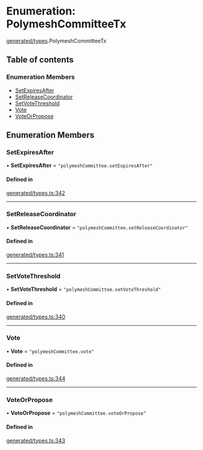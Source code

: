 # Enumeration: PolymeshCommitteeTx

[generated/types](../wiki/generated.types).PolymeshCommitteeTx

## Table of contents

### Enumeration Members

- [SetExpiresAfter](../wiki/generated.types.PolymeshCommitteeTx#setexpiresafter)
- [SetReleaseCoordinator](../wiki/generated.types.PolymeshCommitteeTx#setreleasecoordinator)
- [SetVoteThreshold](../wiki/generated.types.PolymeshCommitteeTx#setvotethreshold)
- [Vote](../wiki/generated.types.PolymeshCommitteeTx#vote)
- [VoteOrPropose](../wiki/generated.types.PolymeshCommitteeTx#voteorpropose)

## Enumeration Members

### SetExpiresAfter

• **SetExpiresAfter** = ``"polymeshCommittee.setExpiresAfter"``

#### Defined in

[generated/types.ts:342](https://github.com/PolymeshAssociation/polymesh-sdk/blob/16e8c2ca/src/generated/types.ts#L342)

___

### SetReleaseCoordinator

• **SetReleaseCoordinator** = ``"polymeshCommittee.setReleaseCoordinator"``

#### Defined in

[generated/types.ts:341](https://github.com/PolymeshAssociation/polymesh-sdk/blob/16e8c2ca/src/generated/types.ts#L341)

___

### SetVoteThreshold

• **SetVoteThreshold** = ``"polymeshCommittee.setVoteThreshold"``

#### Defined in

[generated/types.ts:340](https://github.com/PolymeshAssociation/polymesh-sdk/blob/16e8c2ca/src/generated/types.ts#L340)

___

### Vote

• **Vote** = ``"polymeshCommittee.vote"``

#### Defined in

[generated/types.ts:344](https://github.com/PolymeshAssociation/polymesh-sdk/blob/16e8c2ca/src/generated/types.ts#L344)

___

### VoteOrPropose

• **VoteOrPropose** = ``"polymeshCommittee.voteOrPropose"``

#### Defined in

[generated/types.ts:343](https://github.com/PolymeshAssociation/polymesh-sdk/blob/16e8c2ca/src/generated/types.ts#L343)

